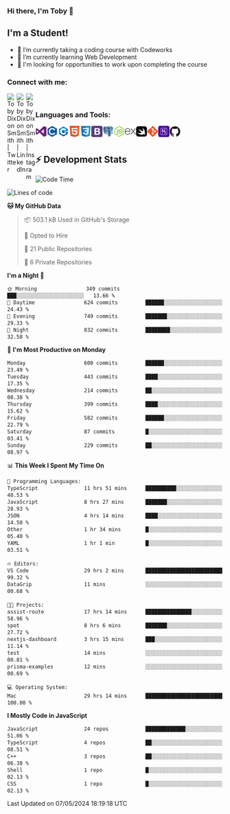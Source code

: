 ### Hi there, I'm Toby 👋

## I'm a Student!
- 🔭 I’m currently taking a coding course with Codeworks
- 🌱 I’m currently learning Web Development
- 💬 I'm looking for opportunities to work upon completing the course

### Connect with me:

[<img align="left" alt="Toby Dixon Smith | Twitter" width="22px" src="https://cdn.jsdelivr.net/npm/simple-icons@v3/icons/twitter.svg" />][twitter]
[<img align="left" alt="Toby Dixon Smith | LinkedIn" width="22px" src="https://cdn.jsdelivr.net/npm/simple-icons@v3/icons/linkedin.svg" />][linkedin]
[<img align="left" alt="Toby Dixon Smith | Instagram" width="22px" src="https://cdn.jsdelivr.net/npm/simple-icons@v3/icons/instagram.svg" />][instagram]

[twitter]: https://twitter.com/TobyDixonSmith1
[instagram]: https://www.instagram.com/toby_ds1/
[linkedin]: https://www.linkedin.com/in/toby-dixon-smith-4734331a3/

<br />

### Languages and Tools:

<img align="left" alt="Visual Studio Code" title="Visual Studio Code" width="26px" src="logos/visualstudio.png" />
<img align="left" alt="C" title="C" width="26px" src="logos/c.png" />
<img align="left" alt="C++" title="C++" width="26px" src="logos/c-plus.png" />
<img align="left" alt="HTML5" title="HTML 5" width="26px" src="logos/html.png" />
<img align="left" alt="CSS3" title="CSS 3" width="26px" src="logos/css3.png" />
<img align="left" alt="BootStrap" title="BootStrap" width="26px" src="logos/bootstrap.png" />
<img align="left" alt="PostgresSQL" title="PostgresSPQ" width="26px" src="logos/postgresql.png" />
<img align="left" alt="Node JS" title="Node JS" width="26px" src="logos/node-js.png" />
<img align="left" alt="Express" title="Express" width="26px" src="logos/express.png" />
<img align="left" alt="Swift" title="Swift" width="26px" src="logos/swift.png" />
<img align="left" alt="Git" title="Git" width="26px" src="logos/git.png" />
<img align="left" alt="Heroku" title="Heroku" width="26px" src="logos/heroku.png" />
<img align="left" alt="GitHub" title="GitHub" width="26px" src="logos/github.png" />
<br />
<br />

## :zap: Development Stats

<!--START_SECTION:waka-->
![Code Time](http://img.shields.io/badge/Code%20Time-533%20hrs%2042%20mins-blue)

![Lines of code](https://img.shields.io/badge/From%20Hello%20World%20I%27ve%20Written-2.1%20million%20lines%20of%20code-blue)

**🐱 My GitHub Data** 

> 📦 503.1 kB Used in GitHub's Storage 
 > 
> 💼 Opted to Hire
 > 
> 📜 21 Public Repositories 
 > 
> 🔑 6 Private Repositories 
 > 
**I'm a Night 🦉** 

```text
🌞 Morning                349 commits         ███░░░░░░░░░░░░░░░░░░░░░░   13.66 % 
🌆 Daytime                624 commits         ██████░░░░░░░░░░░░░░░░░░░   24.43 % 
🌃 Evening                749 commits         ███████░░░░░░░░░░░░░░░░░░   29.33 % 
🌙 Night                  832 commits         ████████░░░░░░░░░░░░░░░░░   32.58 % 
```
📅 **I'm Most Productive on Monday** 

```text
Monday                   600 commits         ██████░░░░░░░░░░░░░░░░░░░   23.49 % 
Tuesday                  443 commits         ████░░░░░░░░░░░░░░░░░░░░░   17.35 % 
Wednesday                214 commits         ██░░░░░░░░░░░░░░░░░░░░░░░   08.38 % 
Thursday                 399 commits         ████░░░░░░░░░░░░░░░░░░░░░   15.62 % 
Friday                   582 commits         ██████░░░░░░░░░░░░░░░░░░░   22.79 % 
Saturday                 87 commits          █░░░░░░░░░░░░░░░░░░░░░░░░   03.41 % 
Sunday                   229 commits         ██░░░░░░░░░░░░░░░░░░░░░░░   08.97 % 
```


📊 **This Week I Spent My Time On** 

```text
💬 Programming Languages: 
TypeScript               11 hrs 51 mins      ██████████░░░░░░░░░░░░░░░   40.53 % 
JavaScript               8 hrs 27 mins       ███████░░░░░░░░░░░░░░░░░░   28.93 % 
JSON                     4 hrs 14 mins       ████░░░░░░░░░░░░░░░░░░░░░   14.50 % 
Other                    1 hr 34 mins        █░░░░░░░░░░░░░░░░░░░░░░░░   05.40 % 
YAML                     1 hr 1 min          █░░░░░░░░░░░░░░░░░░░░░░░░   03.51 % 

🔥 Editors: 
VS Code                  29 hrs 2 mins       █████████████████████████   99.32 % 
DataGrip                 11 mins             ░░░░░░░░░░░░░░░░░░░░░░░░░   00.68 % 

🐱‍💻 Projects: 
assist-route             17 hrs 14 mins      ███████████████░░░░░░░░░░   58.96 % 
spot                     8 hrs 6 mins        ███████░░░░░░░░░░░░░░░░░░   27.72 % 
nextjs-dashboard         3 hrs 15 mins       ███░░░░░░░░░░░░░░░░░░░░░░   11.14 % 
test                     14 mins             ░░░░░░░░░░░░░░░░░░░░░░░░░   00.81 % 
prisma-examples          12 mins             ░░░░░░░░░░░░░░░░░░░░░░░░░   00.69 % 

💻 Operating System: 
Mac                      29 hrs 14 mins      █████████████████████████   100.00 % 
```

**I Mostly Code in JavaScript** 

```text
JavaScript               24 repos            █████████████░░░░░░░░░░░░   51.06 % 
TypeScript               4 repos             ██░░░░░░░░░░░░░░░░░░░░░░░   08.51 % 
C++                      3 repos             ██░░░░░░░░░░░░░░░░░░░░░░░   06.38 % 
Shell                    1 repo              █░░░░░░░░░░░░░░░░░░░░░░░░   02.13 % 
CSS                      1 repo              █░░░░░░░░░░░░░░░░░░░░░░░░   02.13 % 
```




 Last Updated on 07/05/2024 18:19:18 UTC
<!--END_SECTION:waka-->
